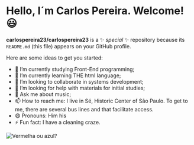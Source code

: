 # Hello, I´m Carlos Pereira. Welcome!  :smiley:


**carlospereira23/carlospereira23** is a ✨ _special_ ✨ repository because its `README.md` (this file) appears on your GitHub profile.

Here are some ideas to get you started:

- 🔭 I’m currently studying Front-End programming;
- 🌱 I’m currently learning THE html language;
- 👯 I’m looking to collaborate in systems development;
- 🤔 I’m looking for help with materials for initial studies;
- 💬 Ask me about music;
- 📫 How to reach me: I live in Sé, Historic Center of São Paulo. To get to me, there are several bus lines and that facilitate access.
- 😄 Pronouns: Him his
- ⚡ Fun fact: I have a cleaning craze.




![Vermelha ou azul?](https://pbs.twimg.com/profile_images/1165633727210446851/OCpQxVOV_400x400.jpg)
